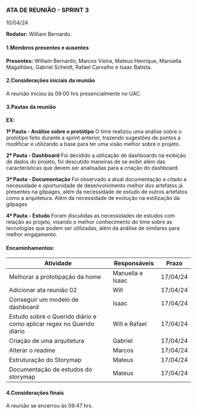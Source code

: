 ### ATA DE REUNIÃO - SPRINT 3
10/04/24

**Redator:** William Bernardo.

#### 1.Membros presentes e ausentes

**Presentes:** William Bernardo, Marcos Vieira, Mateus Henrique, Manuella Magalhães, Gabriel Scheidt, Rafael Carvalho e Isaac Batista.

#### 2.Considerações iniciais da reunião

A reunião iniciou às 09:00 hrs presencialmente no UAC.

#### 3.Pautas da reunião

**EX:**

**1ª Pauta - Análise sobre o protótipo**
O time realizou uma análise sobre o protótipo feito durante a sprint anterior, trazendo sugestões de pontos a modificar e utilizando a base para ter uma visão melhor sobre o projeto.

**2ª Pauta - Dashboard**
Foi decidido a utilização de dashboards na exibição de dados do projeto, foi descutido maneiras de se exibir além das características que devem ser analisadas para a criação do dashboard.

**3ª Pauta - Documentação**
Foi observado a atual documentação e citado a necessidade e oportunidade de desenvolvimento melhor dos artefatos já presentes na gitpages, além da necessidade de estudo de outros artefatos como a arquitetura. Além da necessidade de evolução na estilização da gitpages

**4ª Pauta - Estudo**
Foram discutidas as necessidades de estudos com relação ao projeto, visando o melhor conhecimento do time sobre as tecnologias que podem ser utilizadas, além da análise de similares para melhor engajamento.


#### Encaminhamentos:

| Atividade                            | Responsáveis                                       | Prazo   |
|--------------------------------------|----------------------------------------------------|---------|
| Melhorar a prototipação da home                                      | Manuella e Isaac   |17/04/24 |
| Adicionar ata reunião 02                                             |    Will            |17/04/24 |
| Conseguir um modelo de dashboard                                     |     Isaac          |17/04/24 |
| Estudo sobre o Querido diário e como aplicar regex no Querido diário |    Will e Rafael   |17/04/24 | 
| Criação de uma arquitetura                                           |    Gabriel         |17/04/24 | 
| Alterar o readme                                                     |   Marcos           |17/04/24 | 
| Estruturação do Storymap                                             |    Mateus          |17/04/24 | 
| Documentação de estudos do storymap                                  |    Mateus          |17/04/24 | 

#### 4.Considerações finais

A reunião se encerrou às 09:47 hrs.

